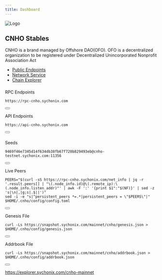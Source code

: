 ```yaml
---
title: Dashboard
---
```


<!-- Overview Section -->
<div class="dashboard-overview p-6 bg-gray-900 rounded-lg mb-2"> <!-- Changed mb-6 to mb-2 -->
  <div class="flex flex-col items-center">
    <!-- Update the image source path and add Tailwind classes for resizing and rounding -->
    <img src="/img/cnho.png" alt="Logo" class="dashboard-logo mb-2 w-24 h-24 rounded-full" />
    <h2 class="text-xl font-bold text-white mb-1">CNHO Stables</h2>
    <p class="text-left text-sm	 text-gray-300 mb-1"> <!-- Changed mb-2 to mb-1 -->
CNHO is a brand managed by Offshore DAO(OFO). OFO is a decentralized organization to be registered under Decentralized Unincorporated Nonprofit Association Act
    </p>
  </div>
</div>

<!-- Tabs Navigation Section -->
<div class="tabs mt-4 mb-4 overflow-x-auto border-b border-gray-600">
  <ul class="flex w-full space-x-1">
    <li class="shrink-0">
      <a class="tab-link inline-block py-2 px-2 text-base md:text-lg text-blue-500 font-semibold border-b-2 border-blue-500 hover:text-blue-700 transition duration-300 whitespace-nowrap" href="#public-endpoints">Public Endpoints</a>
    </li>
    <li class="shrink-0">
      <a class="tab-link inline-block py-2 px-2 text-base md:text-lg text-blue-500 font-semibold border-b-2 border-blue-500 hover:text-blue-700 transition duration-300 whitespace-nowrap" href="#network-service">Network Service</a>
    </li>
    <li class="shrink-0">
      <a class="tab-link inline-block py-2 px-2 text-base md:text-lg text-blue-500 font-semibold border-b-2 border-blue-500 hover:text-blue-700 transition duration-300 whitespace-nowrap" href="#chain-explorer">Chain Explorer</a>
    </li>
  </ul>
</div>

<!-- Public Endpoints Section -->
<div id="public-endpoints">
  <h3 class="text-lg font-semibold mb-2"></h3> <!-- Added title for Public Endpoints -->

  <label class="block mt-1 mb-1">RPC Endpoints</label> <!-- Added mt-1 mb-1 to adjust spacing -->
  <div class="code-block-wrapper">
    <pre><code>https://rpc-cnho.sychonix.com</code></pre>
    <button class="copy-btn"><i class="fas fa-copy"></i></button>
  </div>

  <label>API Endpoints</label>
  <div class="code-block-wrapper">
    <pre><code>https://api-cnho.sychonix.com</code></pre>
    <button class="copy-btn"><i class="fas fa-copy"></i></button>
  </div>
</div>

<!-- Network Service Section (Previously Peering Service) -->
<div id="network-service" class="hidden">
  <h3 class="text-lg font-semibold mb-2"></h3>
  
  <label class="block mt-1 mb-1">Seeds</label>
  <div class="code-block-wrapper">
    <pre><code>9469f46e7345d14f634db38fb67f720b829493eb@cnho-testnet.sychonix.com:11356</code></pre>
    <button class="copy-btn"><i class="fas fa-copy"></i></button>
  </div>

  <label class="block mt-1 mb-1">Live Peers</label>
  <div class="code-block-wrapper">
    <pre><code>PEERS="$(curl -sS https://rpc-cnho.sychonix.com/net_info | jq -r '.result.peers[] | "\(.node_info.id)@\(.remote_ip):\(.node_info.listen_addr)"' | awk -F ':' '{print $1":"$(NF)}' | sed -z 's|\n|,|g;s|.$||')"  
sed -i -e "s|^persistent_peers *=.*|persistent_peers = \"$PEERS\"|" $HOME/.cnho/config/config.toml</code></pre>
    <button class="copy-btn"><i class="fas fa-copy"></i></button>
  </div>

  <label class="block mt-1 mb-1">Genesis File</label>
  <div class="code-block-wrapper">
    <pre><code>curl -Ls https://snapshot.sychonix.com/mainnet/cnho/genesis.json > $HOME/.cnho/config/genesis.json</code></pre>
    <button class="copy-btn"><i class="fas fa-copy"></i></button>
  </div>

  <label class="block mt-1 mb-1">Addrbook File</label>
  <div class="code-block-wrapper">
    <pre><code>curl -Ls https://snapshot.sychonix.com/mainnet/cnho/addrbook.json > $HOME/.cnho/config/addrbook.json</code></pre>
    <button class="copy-btn"><i class="fas fa-copy"></i></button>
  </div>
</div>


<!-- Chain Explorer Section -->
<div id="chain-explorer" class="hidden bg-slate-950 p-4 rounded-lg shadow-md">
  <!-- Added clickable link -->
  <p class="text-sm text-gray-300">
    <a href="https://explorer.sychonix.com/cnho-mainnet" target="_blank" 
       class="text-blue-500 underline hover:text-blue-700 hover:shadow-lg">
      https://explorer.sychonix.com/cnho-mainnet
    </a>
  </p>
</div>

<script>
  const tabs = document.querySelectorAll('.tab-link');
  const sections = document.querySelectorAll('#public-endpoints, #network-service, #chain-explorer');

  function activateTab(tab, section) {
    // Remove active classes from all tabs
    tabs.forEach(t => t.classList.remove('text-blue-500', 'border-b-2', 'border-blue-500'));
    
    // Add active class to the clicked tab
    tab.classList.add('text-blue-500', 'border-b-2', 'border-blue-500');

    // Hide all sections
    sections.forEach(sec => sec.classList.add('hidden'));

    // Show the corresponding section
    section.classList.remove('hidden');
  }

  // Set default tab to Public Endpoints on page load
  document.addEventListener('DOMContentLoaded', () => {
    const defaultTab = document.querySelector('a[href="#public-endpoints"]');
    const defaultSection = document.querySelector('#public-endpoints');
    activateTab(defaultTab, defaultSection);
  });

  // Add event listeners for tab clicks
  tabs.forEach(tab => {
    tab.addEventListener('click', function(event) {
      event.preventDefault();
      
      const targetSection = document.querySelector(this.getAttribute('href'));
      activateTab(this, targetSection);
    });
  });
</script>
